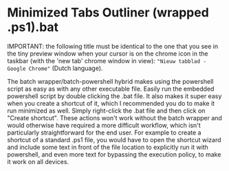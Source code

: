 # Minimized Tabs Outliner (wrapped .ps1).bat
IMPORTANT: the following title must be identical to the one that you see in the tiny preview window when your cursor is on the chrome icon in the taskbar (with the 'new tab' chrome window in view): `"Nieuw tabblad - Google Chrome"` (Dutch language).

The batch wrapper/batch-powershell hybrid makes using the powershell script as easy as with any other executable file. Easily run the embedded powershell script by double clicking the .bat file. It also makes it super easy when you create a shortcut of it, which I recommended you do to make it run minimized as well. Simply right-click the .bat file and then click on "Create shortcut". These actions won't work without the batch wrapper and would otherwise have required a more difficult workflow, which isn't particularly straightforward for the end user. For example to create a shortcut of a standard .ps1 file, you would have to open the shortcut wizard and include some text in front of the file location to explicitly run it with powershell, and even more text for bypassing the execution policy, to make it work on all devices.
